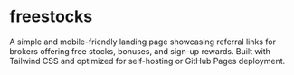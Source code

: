 # freestocks
A simple and mobile-friendly landing page showcasing referral links for brokers offering free stocks, bonuses, and sign-up rewards. Built with Tailwind CSS and optimized for self-hosting or GitHub Pages deployment.
